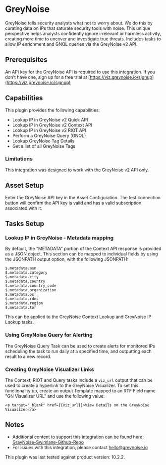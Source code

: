 # GreyNoise

GreyNoise tells security analysts what not to worry about. We do this by curating data on IPs that saturate security 
tools with noise. This unique perspective helps analysts confidently ignore irrelevant or harmless activity, creating 
more time to uncover and investigate true threats. Includes tasks to allow IP enrichment and GNQL queries via 
the GreyNoise v2 API.

## Prerequisites

An API key for the GreyNoise API is required to use this integration.  If you don't have one, sign up for a free 
trial at [https://viz.greynoise.io/signup](https://viz.greynoise.io/signup)

## Capabilities

This plugin provides the following capabilities:

* Lookup IP in GreyNoise v2 Quick API
* Lookup IP in GreyNoise v2 Context API
* Lookup IP in GreyNoise v2 RIOT API
* Perform a GreyNoise Query (GNQL)
* Lookup GreyNoise Tag Details
* Get a list of all GreyNoise Tags

### Limitations

This integration was designed to work with the GreyNoise v2 API only.

## Asset Setup

Enter the GreyNoise API key in the Asset Configuration.  The test connection button will confirm the API key is valid 
and has a valid subscription associated with it.

## Tasks Setup
### Lookup IP in GreyNoise - Metadata mapping
By default, the "METADATA" portion of the Context API response is provided as a JSON object.
This section can be mapped to individual fields by using the JSONPATH output option, with the following JSONPATH:

```
$.metadata.asn
$.metadata.category
$.metadata.city
$.metadata.country
$.metadata.country_code
$.metadata.organization
$.metadata.os
$.metadata.rdns
$.metadata.region
$.metadata.tor
```

This can be applied to the GreyNoise Context Lookup and GreyNoise IP Lookup tasks.

### Using GreyNoise Query for Alerting
The GreyNoise Query Task can be used to create alerts for monitored IPs scheduling the task to run daily at a 
specified time, and outputting each result to a new record.

### Creating GreyNoise Visualizer Links
The Context, RIOT and Query tasks include a `viz_url` output that can be used to create a hyperlink to the GreyNoise
Visualizer.  To set this functionality up, create an output Template mapped to an RTF Field name "GN Visualizer URL"
and use the following value:

`<a target="_blank" href={{viz_url}}>View Details on the GreyNoise Visualizer</a>`

## Notes

* Additional content to support this integration can be found here: 
  [GrayNoise-Swimlane-Github-Repo](https://github.com/GreyNoise-Intelligence/greynoise-swimlane)
* For issues with this integration, please contact [hello@greynoise.io](mailto:hello@greynoise.io)

This plugin was last tested against product version: 10.2.2.
